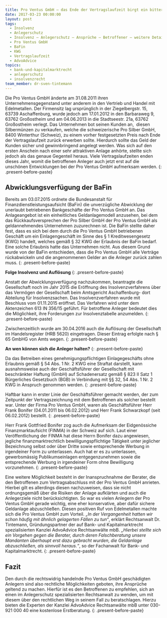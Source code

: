 ```yaml
---
title: Pro Ventus GmbH – das Ende der Vertragslaufzeit birgt ein bitteres Erwachen für die Anleger
date: 2017-03-23 00:00:00
layout: post
tags:
  - Insolvenz
  - Anlegerschutz
  - Insolvenz – Anlegerschutz – Ansprüche – Betroffener – weitere Details
  - Pro Ventus GmbH
  - BaFin
  - KWG
  - Vertragslaufzeit
  - AdvoAdvice
topics:
  - bank-und-kapitalmarktrecht
  - anlegerschutz
  - insolvenzrecht
team_member: dr-sven-tintemann
---
```



Die Pro Ventus GmbH änderte am 31.08.2011 ihren Unternehmensgegenstand unter anderem in den Vertrieb und Handel mit Edelmetallen. Der Firmensitz lag ursprünglich in der Ziegelbergstr. 15, 63739 Aschaffenburg, wurde jedoch am 17.01.2012 in den Barbaraweg 9, 63762 Großostheim und am 04.06.2013 in die Stadtseestr. 21a, 63762 Großostheim verlegt. Das Unternehmen bot seinen Kunden an,  diesen Silbermünzen zu verkaufen, welche die schweizerische Pro Silber GmbH, 8400 Winterthur (Schweiz), zu einem vorher festgesetzten Preis nach Ende der Vertragslaufzeit zurück erwerben sollte. Hierdurch sollte das Geld der Kunden sicher und gewinnbringend angelegt werden. Was sich auf den ersten Anschein nach einer sehr attraktiven Anlage anhörte, stellte sich jedoch als das genaue Gegenteil heraus. Viele Vertragslaufzeiten enden dieses Jahr, womit die betroffenen Anleger auch jetzt erst auf die unschönen Entwicklungen bei der Pro Ventus GmbH aufmerksam werden.
{: .present-before-paste}

## Abwicklungsverfügung der BaFin

Bereits am 03.07.2015 ordnete die Bundesanstalt für Finanzdienstleistungsaufsicht (BaFin) die unverzügliche Abwicklung der unerlaubt betriebenen Bankgeschäfte der Pro Ventus GmbH an. Das Anlageangebot ist ein einheitliches Geldanlagemodell anzusehen, bei dem das Rückkaufsversprechen der Pro Silber GmbH der Pro Ventus GmbH als geldannehmendes Unternehmen zuzurechnen ist. Die BaFin stellte daher fest, dass es sich bei dem durch die Pro Ventus GmbH betriebenen Geschäft um ein Einlagengeschäft im Sinne des § 1 Kreditwesengesetz (KWG) handelt, welches gemäß § 32 KWG der Erlaubnis der BaFin bedarf. Eine solche Erlaubnis hatte das Unternehmen nicht. Aus diesem Grund wurde von der BaFin entschieden, dass die Pro Ventus GmbH alle Verträge rückabwickeln und die angenommenen Gelder an die Anleger zurück zahlen muss.
{: .present-before-paste}

**Folge Insolvenz und Auflösung**
{: .present-before-paste}

Anstatt der Abwicklungsverfügung nachzukommen, beantragte die Gesellschaft noch im Jahr 2015 die Eröffnung des Insolvenzverfahrens über das Vermögen der Gesellschaft beim Amtsgericht Aschaffenburg- dort Abteilung für Insolvenzsachen. Das Insolvenzverfahren wurde mit Beschluss vom 01.11.2015 eröffnet. Das Verfahren wird unter dem Aktenzeichen 613 IN 356/15 geführt. Für betroffene Anleger bedeutet dies die Möglichkeit, ihre Forderungen zur Insolvenztabelle anzumelden.
{: .present-before-paste}

Zwischenzeitlich wurde am 30.04.2016 auch die Auflösung der Gesellschaft im Handelsregister (HRB 5620) eingetragen. Dieser Eintrag erfolgte nach § 65 GmbHG von Amts wegen.
{: .present-before-paste}

**An wen können sich die Anleger halten?**
{: .present-before-paste}

Da das Betreiben eines genehmigungspflichtigen Einlagegeschäfts ohne Erlaubnis gemäß § 54 Abs. 1 Nr. 2 KWG eine Straftat darstellt, kann ausnahmsweise auch der Geschäftsführer der Gesellschaft mit beschränkter Haftung (GmbH) auf Schadenersatz gemäß § 823 II Satz 1 Bürgerliches Gesetzbuch (BGB) in Verbindung mit §§ 32, 54 Abs. 1 Nr. 2 KWG in Anspruch genommen werden.
{: .present-before-paste}

Haftbar kann in erster Linie der Geschäftsführer gemacht werden, der zum Zeitpunkt der Vertragszeichnung mit dem Betroffenen als solcher bestellt war. Unter der Firma Pro Ventus GmbH, waren als Geschäftsführer Herr Frank Bonifer (04.01.2011 bis 06.02.2012) und Herr Frank Schwarzkopf (seit 06.02.2012) bestellt.
{: .present-before-paste}

Herr Frank Gottfried Bonifer zog auch die Aufmerksam der Eidgenössiche Finanzmarktaufsicht (FINMA) in der Schweiz auf sich. Laut einer Veröffentlichung der FINMA hat diese Herrn Bonifer dazu angewiesen, jegliche finanzmarktrechtlich bewilligungspflichtige Tätigkeit unter jeglicher Bezeichnung selbst oder über Dritte sowie entsprechende Werbung in irgendeiner Form zu unterlassen. Auch hat er es zu unterlassen, gewerbsmässig Publikumseinlagen entgegenzunehmen sowie die entsprechende Werbung in irgendeiner Form ohne Bewilligung vorzunehmen.
{: .present-before-paste}

Eine weitere Möglichkeit besteht in der Inanspruchnahme der Berater, die den Betroffenen zum Vertragsabschluss mit der Pro Ventus GmbH anrieten. Hierbei gilt es allerdings diesen nachzuweisen, dass sie nicht ordnungsgemäß über die Risiken der Anlage aufklärten und auch die Anlegerziele nicht berücksichtigten. So war es vielen Anlegern der Pro Ventus GmbH gerade wichtig, eine eher konservative, aber dafür sichere Geldanlage abzuschließen. Diesen positiven Ruf von Edelmetallen machte sich die Pro Ventus GmbH zum Vorteil. *„In der Vergangenheit hatten wir schon häufig mit ähnlich gelagerten Fällen zu tun“*, erklärt Rechtsanwalt Dr. Tintemann, Gründungspartner der auf Bank- und Kapitalmarktrecht spezialisierten Kanzlei AdvoAdvice Rechtsanwälte mbB. *„Hierbei stellte sich ein Vorgehen gegen die Berater, durch deren Falschberatung unsere Mandanten überhaupt erst dazu gebracht wurden, die Geldanlage abzuschließen, als sinnvoll heraus.“*, so der Fachanwalt für Bank- und Kapitalmarktrecht.
{: .present-before-paste}

## Fazit

Den durch die rechtswidrig handelnde Pro Ventus GmbH geschädigten Anlegern sind also rechtliche Möglichkeiten geboten, ihre Ansprüche geltend zu machen. Hierfür ist es den Betroffenen zu empfehlen, sich an einen im Anlegerschutz spezialisierten Rechtsanwalt zu wenden, um mit diesem über den rechtlichen Weg in seinem Fall zu beratschlagen. Hierzu bieten die Experten der Kanzlei AdvoAdvice Rechtsanwälte mbB unter 030-921 000 40 eine kostenlose Erstberatung.
{: .present-before-paste}